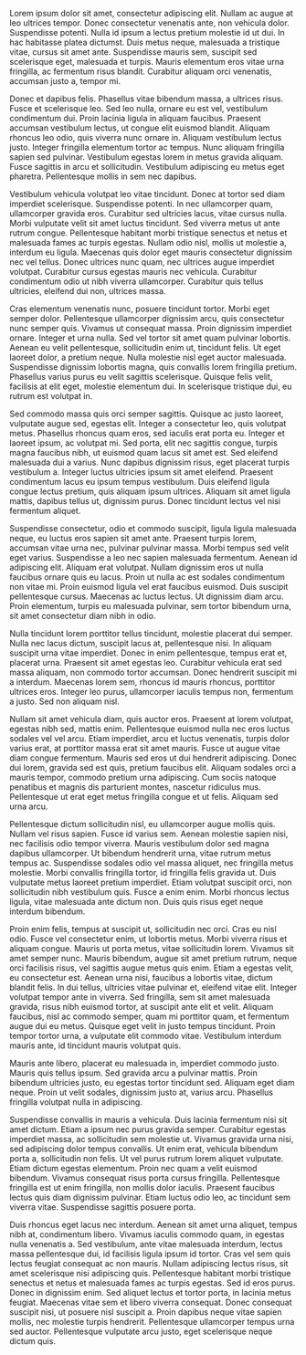 Lorem ipsum dolor sit amet, consectetur adipiscing elit. Nullam ac augue at leo ultrices tempor. Donec consectetur venenatis ante, non vehicula dolor. Suspendisse potenti. Nulla id ipsum a lectus pretium molestie id ut dui. In hac habitasse platea dictumst. Duis metus neque, malesuada a tristique vitae, cursus sit amet ante. Suspendisse mauris sem, suscipit sed scelerisque eget, malesuada et turpis. Mauris elementum eros vitae urna fringilla, ac fermentum risus blandit. Curabitur aliquam orci venenatis, accumsan justo a, tempor mi.

Donec et dapibus felis. Phasellus vitae bibendum massa, a ultrices risus. Fusce et scelerisque leo. Sed leo nulla, ornare eu est vel, vestibulum condimentum dui. Proin lacinia ligula in aliquam faucibus. Praesent accumsan vestibulum lectus, ut congue elit euismod blandit. Aliquam rhoncus leo odio, quis viverra nunc ornare in. Aliquam vestibulum lectus justo. Integer fringilla elementum tortor ac tempus. Nunc aliquam fringilla sapien sed pulvinar. Vestibulum egestas lorem in metus gravida aliquam. Fusce sagittis in arcu et sollicitudin. Vestibulum adipiscing eu metus eget pharetra. Pellentesque mollis in sem nec dapibus.

Vestibulum vehicula volutpat leo vitae tincidunt. Donec at tortor sed diam imperdiet scelerisque. Suspendisse potenti. In nec ullamcorper quam, ullamcorper gravida eros. Curabitur sed ultricies lacus, vitae cursus nulla. Morbi vulputate velit sit amet luctus tincidunt. Sed viverra metus ut ante rutrum congue. Pellentesque habitant morbi tristique senectus et netus et malesuada fames ac turpis egestas. Nullam odio nisl, mollis ut molestie a, interdum eu ligula. Maecenas quis dolor eget mauris consectetur dignissim nec vel tellus. Donec ultrices nunc quam, nec ultrices augue imperdiet volutpat. Curabitur cursus egestas mauris nec vehicula. Curabitur condimentum odio ut nibh viverra ullamcorper. Curabitur quis tellus ultricies, eleifend dui non, ultrices massa.

Cras elementum venenatis nunc, posuere tincidunt tortor. Morbi eget semper dolor. Pellentesque ullamcorper dignissim arcu, quis consectetur nunc semper quis. Vivamus ut consequat massa. Proin dignissim imperdiet ornare. Integer et urna nulla. Sed vel tortor sit amet quam pulvinar lobortis. Aenean eu velit pellentesque, sollicitudin enim ut, tincidunt felis. Ut eget laoreet dolor, a pretium neque. Nulla molestie nisl eget auctor malesuada. Suspendisse dignissim lobortis magna, quis convallis lorem fringilla pretium. Phasellus varius purus eu velit sagittis scelerisque. Quisque felis velit, facilisis at elit eget, molestie elementum dui. In scelerisque tristique dui, eu rutrum est volutpat in.

Sed commodo massa quis orci semper sagittis. Quisque ac justo laoreet, vulputate augue sed, egestas elit. Integer a consectetur leo, quis volutpat metus. Phasellus rhoncus quam eros, sed iaculis erat porta eu. Integer et laoreet ipsum, ac volutpat mi. Sed porta, elit nec sagittis congue, turpis magna faucibus nibh, ut euismod quam lacus sit amet est. Sed eleifend malesuada dui a varius. Nunc dapibus dignissim risus, eget placerat turpis vestibulum a. Integer luctus ultricies ipsum sit amet eleifend. Praesent condimentum lacus eu ipsum tempus vestibulum. Duis eleifend ligula congue lectus pretium, quis aliquam ipsum ultrices. Aliquam sit amet ligula mattis, dapibus tellus ut, dignissim purus. Donec tincidunt lectus vel nisi fermentum aliquet.

Suspendisse consectetur, odio et commodo suscipit, ligula ligula malesuada neque, eu luctus eros sapien sit amet ante. Praesent turpis lorem, accumsan vitae urna nec, pulvinar pulvinar massa. Morbi tempus sed velit eget varius. Suspendisse a leo nec sapien malesuada fermentum. Aenean id adipiscing elit. Aliquam erat volutpat. Nullam dignissim eros ut nulla faucibus ornare quis eu lacus. Proin ut nulla ac est sodales condimentum non vitae mi. Proin euismod ligula vel erat faucibus euismod. Duis suscipit pellentesque cursus. Maecenas ac luctus lectus. Ut dignissim diam arcu. Proin elementum, turpis eu malesuada pulvinar, sem tortor bibendum urna, sit amet consectetur diam nibh in odio.

Nulla tincidunt lorem porttitor tellus tincidunt, molestie placerat dui semper. Nulla nec lacus dictum, suscipit lacus at, pellentesque nisi. In aliquam suscipit urna vitae imperdiet. Donec in enim pellentesque, tempus erat et, placerat urna. Praesent sit amet egestas leo. Curabitur vehicula erat sed massa aliquam, non commodo tortor accumsan. Donec hendrerit suscipit mi a interdum. Maecenas lorem sem, rhoncus id mauris rhoncus, porttitor ultrices eros. Integer leo purus, ullamcorper iaculis tempus non, fermentum a justo. Sed non aliquam nisl.


Nullam sit amet vehicula diam, quis auctor eros. Praesent at lorem volutpat, egestas nibh sed, mattis enim. Pellentesque euismod nulla nec eros luctus sodales vel vel arcu. Etiam imperdiet, arcu et luctus venenatis, turpis dolor varius erat, at porttitor massa erat sit amet mauris. Fusce ut augue vitae diam congue fermentum. Mauris sed eros ut dui hendrerit adipiscing. Donec dui lorem, gravida sed est quis, pretium faucibus elit. Aliquam sodales orci a mauris tempor, commodo pretium urna adipiscing. Cum sociis natoque penatibus et magnis dis parturient montes, nascetur ridiculus mus. Pellentesque ut erat eget metus fringilla congue et ut felis. Aliquam sed urna arcu.

Pellentesque dictum sollicitudin nisl, eu ullamcorper augue mollis quis. Nullam vel risus sapien. Fusce id varius sem. Aenean molestie sapien nisi, nec facilisis odio tempor viverra. Mauris vestibulum dolor sed magna dapibus ullamcorper. Ut bibendum hendrerit urna, vitae rutrum metus tempus ac. Suspendisse sodales odio vel massa aliquet, nec fringilla metus molestie. Morbi convallis fringilla tortor, id fringilla felis gravida ut. Duis vulputate metus laoreet pretium imperdiet. Etiam volutpat suscipit orci, non sollicitudin nibh vestibulum quis. Fusce a enim enim. Morbi rhoncus lectus ligula, vitae malesuada ante dictum non. Duis quis risus eget neque interdum bibendum.

Proin enim felis, tempus at suscipit ut, sollicitudin nec orci. Cras eu nisl odio. Fusce vel consectetur enim, ut lobortis metus. Morbi viverra risus et aliquam congue. Mauris ut porta metus, vitae sollicitudin lorem. Vivamus sit amet semper nunc. Mauris bibendum, augue sit amet pretium rutrum, neque orci facilisis risus, vel sagittis augue metus quis enim. Etiam a egestas velit, eu consectetur est. Aenean urna nisi, faucibus a lobortis vitae, dictum blandit felis. In dui tellus, ultricies vitae pulvinar et, eleifend vitae elit. Integer volutpat tempor ante in viverra. Sed fringilla, sem sit amet malesuada gravida, risus nibh euismod tortor, at suscipit ante elit et velit. Aliquam faucibus, nisl ac commodo semper, quam mi porttitor quam, et fermentum augue dui eu metus. Quisque eget velit in justo tempus tincidunt. Proin tempor tortor urna, a vulputate elit commodo vitae. Vestibulum interdum mauris ante, id tincidunt mauris volutpat quis.

Mauris ante libero, placerat eu malesuada in, imperdiet commodo justo. Mauris quis tellus ipsum. Sed gravida arcu a pulvinar mattis. Proin bibendum ultricies justo, eu egestas tortor tincidunt sed. Aliquam eget diam neque. Proin ut velit sodales, dignissim justo at, varius arcu. Phasellus fringilla volutpat nulla in adipiscing.


Suspendisse convallis in mauris a vehicula. Duis lacinia fermentum nisi sit amet dictum. Etiam a ipsum nec purus gravida semper. Curabitur egestas imperdiet massa, ac sollicitudin sem molestie ut. Vivamus gravida urna nisi, sed adipiscing dolor tempus convallis. Ut enim erat, vehicula bibendum porta a, sollicitudin non felis. Ut vel purus rutrum lorem aliquet vulputate. Etiam dictum egestas elementum. Proin nec quam a velit euismod bibendum. Vivamus consequat risus porta cursus fringilla. Pellentesque fringilla est ut enim fringilla, non mollis dolor iaculis. Praesent faucibus lectus quis diam dignissim pulvinar. Etiam luctus odio leo, ac tincidunt sem viverra vitae. Suspendisse sagittis posuere porta.

Duis rhoncus eget lacus nec interdum. Aenean sit amet urna aliquet, tempus nibh at, condimentum libero. Vivamus iaculis commodo quam, in egestas nulla venenatis a. Sed vestibulum, ante vitae malesuada interdum, lectus massa pellentesque dui, id facilisis ligula ipsum id tortor. Cras vel sem quis lectus feugiat consequat ac non mauris. Nullam adipiscing lectus risus, sit amet scelerisque nisi adipiscing quis. Pellentesque habitant morbi tristique senectus et netus et malesuada fames ac turpis egestas. Sed id eros purus. Donec in dignissim enim. Sed aliquet lectus et tortor porta, in lacinia metus feugiat. Maecenas vitae sem et libero viverra consequat. Donec consequat suscipit nisi, ut posuere nisl suscipit a. Proin dapibus neque vitae sapien mollis, nec molestie turpis hendrerit. Pellentesque ullamcorper tempus urna sed auctor. Pellentesque vulputate arcu justo, eget scelerisque neque dictum quis.
